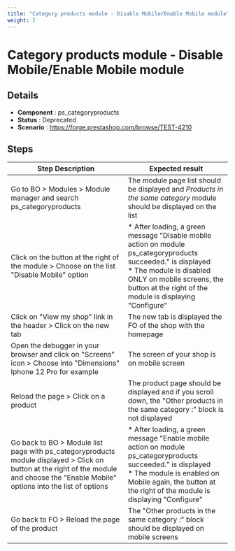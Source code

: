 ```yaml
---
title: "Category products module - Disable Mobile/Enable Mobile module"
weight: 2
---
```


# Category products module - Disable Mobile/Enable Mobile module
## Details
* **Component** : ps_categoryproducts
* **Status** : Deprecated
* **Scenario** : https://forge.prestashop.com/browse/TEST-4210

## Steps
| Step Description | Expected result |
| ----- | ----- |
| Go to BO > Modules > Module manager and search ps_categoryproducts | The module page list should be displayed and *Products in the same category* module should be displayed on the list |
| Click on the button at the right of the module > Choose on the list "Disable Mobile" option | * After loading, a green message "Disable mobile action on module ps_categoryproducts succeeded." is displayed<br> * The module is disabled ONLY on mobile screens, the button at the right of the module is displaying "Configure" |
| Click on "View my shop" link in the header > Click on the new tab | The new tab is displayed the FO of the shop with the homepage |
| Open the debugger in your browser and click on "Screens" icon > Choose into "Dimensions" Iphone 12 Pro for example | The screen of your shop is on mobile screen |
| Reload the page > Click on a product | The product page should be displayed and if you scroll down, the "Other products in the same category :" block is not displayed |
| Go back to BO > Module list page with ps_categoryproducts module displayed > Click on button at the right of the module and choose the "Enable Mobile" options into the list of options | * After loading, a green message "Enable mobile action on module ps_categoryproducts succeeded." is displayed<br> * The module is enabled on Mobile again, the button at the right of the module is displaying "Configure" |
| Go back to FO > Reload the page of the product | The "Other products in the same category :" block should be displayed on mobile screens |

